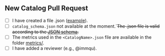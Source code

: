 ## New Catalog Pull Request

- [ ] I have created a file <CatalogName>.json ([example](catalogs/demo_catalog.json)).
- [ ] `catalog_schema.json` not available at the moment.`~~The <CatalogName>.json file is valid according to the [JSON schema](catalog_schema.json).~~
- [ ] The metrics used in the `<CatalogName>.json` file are available in the folder [metrics/](metrics).
- [ ] I have added a reviewer (e.g., @immqu).